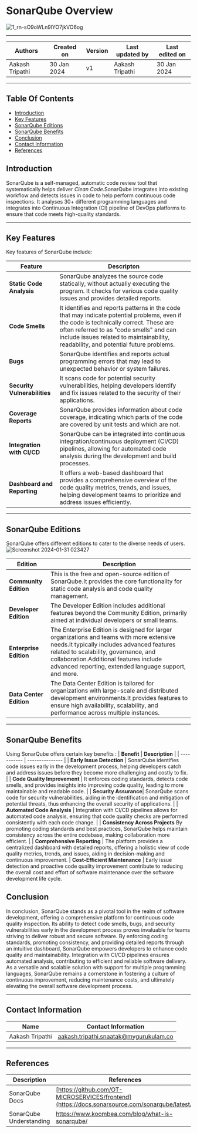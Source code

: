 # SonarQube Overview 
![1_rn-sO9oWLn9lYO7jkVO6og](https://github.com/avengers-p7/Documentation/assets/156056344/4034ee6e-ae7d-4664-8265-c5e5ca267b7a)

***
|   Authors        |  Created on   |  Version   | Last updated by | Last edited on |
| -----------------| --------------| -----------|---------------- | -------------- |
| Aakash Tripathi | 30 Jan 2024   |     v1     | Aakash Tripathi | 30 Jan 2024    |
***
## Table Of Contents 
+ [Introduction](https://github.com/avengers-p7/Documentation/blob/main/Application_CI/Design/07-%20Sonarqube/README.md#introduction)
+ [Key Features](https://github.com/avengers-p7/Documentation/blob/main/Application_CI/Design/07-%20Sonarqube/README.md#key-features)
+ [SonarQube Editions](https://github.com/avengers-p7/Documentation/blob/main/Application_CI/Design/07-%20Sonarqube/README.md#sonarqube-editions)
+ [SonarQube Benefits](https://github.com/avengers-p7/Documentation/blob/main/Application_CI/Design/07-%20Sonarqube/README.md#sonarqube-benefits)
+ [Conclusion](https://github.com/avengers-p7/Documentation/blob/main/Application_CI/Design/07-%20Sonarqube/README.md#conclusion)
+ [Contact Information](https://github.com/avengers-p7/Documentation/blob/main/Application_CI/Design/07-%20Sonarqube/README.md#contact-information)
+ [References]()


## Introduction
SonarQube is a self-managed, automatic code review tool that systematically helps deliver *Clean Code*.SonarQube integrates into existing workflow and detects issues in  code to help  perform continuous code inspections. It analyses 30+ different programming languages and integrates into  Continuous Integration (CI) pipeline of DevOps platforms to ensure that code meets high-quality standards.
***
## Key Features 
Key features of SonarQube include:

| **Feature** | **Descripton** |
| ----------- | -------------- |
| **Static Code Analysis** | SonarQube analyzes the source code statically, without actually executing the program. It checks for various code quality issues and provides detailed reports. |
| **Code Smells** | It identifies and reports patterns in the code that may indicate potential problems, even if the code is technically correct. These are often referred to as "code smells" and can include issues related to maintainability, readability, and potential future problems. |
| **Bugs** | SonarQube identifies and reports actual programming errors that may lead to unexpected behavior or system failures. |
| **Security Vulnerabilities**| It scans code for potential security vulnerabilities, helping developers identify and fix issues related to the security of their applications. |
| **Coverage Reports** | SonarQube provides information about code coverage, indicating which parts of the code are covered by unit tests and which are not. |
| **Integration with CI/CD** | SonarQube can be integrated into continuous integration/continuous deployment (CI/CD) pipelines, allowing for automated code analysis during the development and build processes. |
| **Dashboard and Reporting** | It offers a web-based dashboard that provides a comprehensive overview of the code quality metrics, trends, and issues, helping development teams to prioritize and address issues efficiently.
***
## SonarQube Editions 
SonarQube offers different editions to cater to the diverse needs of users.
![Screenshot 2024-01-31 023427](https://github.com/avengers-p7/Documentation/assets/156056344/58a562fb-92d7-4de9-bb9a-89b0fc74753f)

| **Edition** | **Description** |
| ----------- | --------------- |
| **Community Edition** | This is the free and open-source edition of SonarQube.It provides the core functionality for static code analysis and code quality management. |
| **Developer Edition** | The Developer Edition includes additional features beyond the Community Edition, primarily aimed at individual developers or small teams. |
| **Enterprise Edition** |The Enterprise Edition is designed for larger organizations and teams with more extensive needs.It typically includes advanced features related to scalability, governance, and collaboration.Additional features  include advanced reporting, extended language support, and more. |
| **Data Center Edition** |The Data Center Edition is tailored for organizations with large-scale and distributed development environments.It provides features to ensure high availability, scalability, and performance across multiple instances. |
***
## SonarQube Benefits 
Using SonarQube offers certain key benefits :
| **Benefit** | **Description** |
| ----------- | --------------- |
| **Early Issue Detection** | SonarQube identifies code issues early in the development process, helping developers catch and address issues before they become more challenging and costly to fix. |
| **Code Quality Improvement** | It enforces coding standards, detects code smells, and provides insights into improving code quality, leading to more maintainable and readable code. |
| **Security Assurance**| SonarQube scans code for security vulnerabilities, aiding in the identification and mitigation of potential threats, thus enhancing the overall security of applications. |
| **Automated Code Analysis** | Integration with CI/CD pipelines allows for automated code analysis, ensuring that code quality checks are performed consistently with each code change. |
| **Consistency Across Projects** By promoting coding standards and best practices, SonarQube helps maintain consistency across the entire codebase, making collaboration more efficient. |
| **Comprehensive Reporting** | The platform provides a centralized dashboard with detailed reports, offering a holistic view of code quality metrics, trends, and issues, aiding in decision-making and continuous improvement.
| **Cost-Efficient Maintenance** | Early issue detection and proactive code quality improvement contribute to reducing the overall cost and effort of software maintenance over the software development life cycle.

## Conclusion 
In conclusion, SonarQube stands as a pivotal tool in the realm of software development, offering a comprehensive platform for continuous code quality inspection. Its ability to detect code smells, bugs, and security vulnerabilities early in the development process proves invaluable for teams striving to deliver robust and secure software. By enforcing coding standards, promoting consistency, and providing detailed reports through an intuitive dashboard, SonarQube empowers developers to enhance code quality and maintainability. Integration with CI/CD pipelines ensures automated analysis, contributing to efficient and reliable software delivery. As a versatile and scalable solution with support for multiple programming languages, SonarQube remains a cornerstone in fostering a culture of continuous improvement, reducing maintenance costs, and ultimately elevating the overall software development process.
***

## Contact Information

| Name                 | Contact Information                                                                                     
|---------------------------------|------------------------------------------------------------|
| Aakash Tripathi                 |  aakash.tripathi.snaatak@mygurukulam.co
***
## References

|     Description                  | References  
| ---------------------------------| ------------------------------------------------------------------- |
| SonarQube Docs | [https://github.com/OT-MICROSERVICES/frontend](https://docs.sonarsource.com/sonarqube/latest/) |
| SonarQube Understanding | https://www.koombea.com/blog/what-is-sonarqube/ | 
